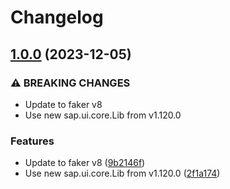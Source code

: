 # Changelog

## [1.0.0](https://github.com/mauriciolauffer/openui5-smart-mockserver/compare/v0.3.1...v1.0.0) (2023-12-05)


### ⚠ BREAKING CHANGES

* Update to faker v8
* Use new sap.ui.core.Lib from v1.120.0

### Features

* Update to faker v8 ([9b2146f](https://github.com/mauriciolauffer/openui5-smart-mockserver/commit/9b2146f8056ee806767a5dbcdbda49769696708b))
* Use new sap.ui.core.Lib from v1.120.0 ([2f1a174](https://github.com/mauriciolauffer/openui5-smart-mockserver/commit/2f1a174bae922284d50a78cfbee0e48f593446f5))
